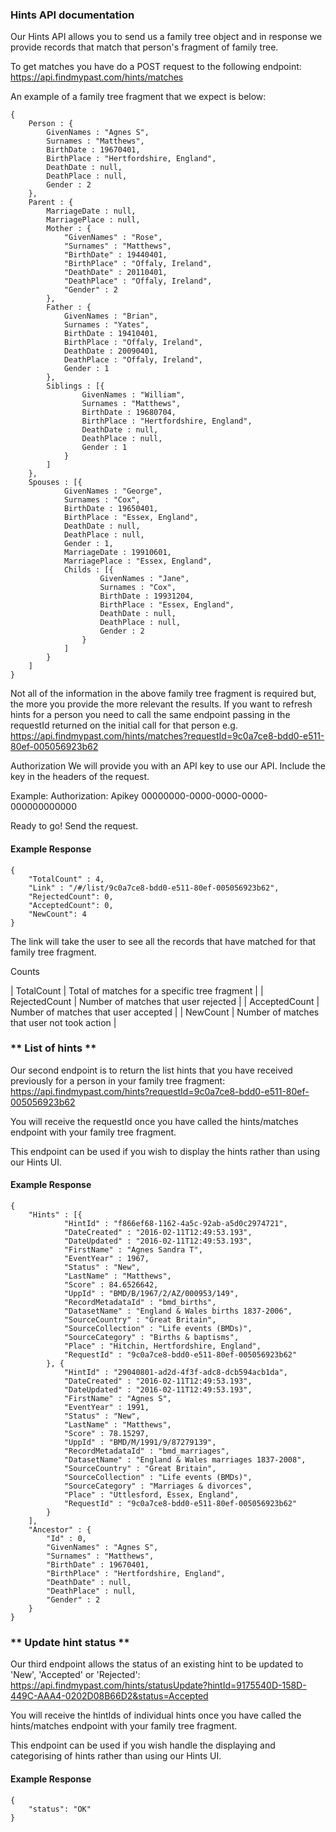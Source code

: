 ### Hints API documentation

Our Hints API allows you to send us a family tree object and in response we provide records that match that person's fragment of family tree.

To get matches you have do a POST request to the following endpoint:
	https://api.findmypast.com/hints/matches

An example of a family tree fragment that we expect is below:
```
{
    Person : {
        GivenNames : "Agnes S",
        Surnames : "Matthews",
        BirthDate : 19670401,
        BirthPlace : "Hertfordshire, England",
        DeathDate : null,
        DeathPlace : null,
        Gender : 2
    },
    Parent : {
        MarriageDate : null,
        MarriagePlace : null,
        Mother : {
            "GivenNames" : "Rose",
            "Surnames" : "Matthews",
            "BirthDate" : 19440401,
            "BirthPlace" : "Offaly, Ireland",
            "DeathDate" : 20110401,
            "DeathPlace" : "Offaly, Ireland",
            "Gender" : 2
        },
        Father : {
            GivenNames : "Brian",
            Surnames : "Yates",
            BirthDate : 19410401,
            BirthPlace : "Offaly, Ireland",
            DeathDate : 20090401,
            DeathPlace : "Offaly, Ireland",
            Gender : 1
        },
        Siblings : [{
                GivenNames : "William",
                Surnames : "Matthews",
                BirthDate : 19680704,
                BirthPlace : "Hertfordshire, England",
                DeathDate : null,
                DeathPlace : null,
                Gender : 1
            }
        ]
    },
    Spouses : [{
            GivenNames : "George",
            Surnames : "Cox",
            BirthDate : 19650401,
            BirthPlace : "Essex, England",
            DeathDate : null,
            DeathPlace : null,
            Gender : 1,
            MarriageDate : 19910601,
            MarriagePlace : "Essex, England",
            Childs : [{
                    GivenNames : "Jane",
                    Surnames : "Cox",
                    BirthDate : 19931204,
                    BirthPlace : "Essex, England",
                    DeathDate : null,
                    DeathPlace : null,
                    Gender : 2
                }
            ]
        }
    ]
}

```

Not all of the information in the above family tree fragment is required but, the more you provide the more relevant the results. If you want to refresh hints for a person you need to call the same endpoint passing in the requestId returned on the initial call for that person e.g.
    https://api.findmypast.com/hints/matches?requestId=9c0a7ce8-bdd0-e511-80ef-005056923b62

Authorization
We will provide you with an API key to use our API. Include the key in the headers of the request.

Example: 
   Authorization: Apikey 00000000-0000-0000-0000-000000000000


Ready to go! Send the request.

#### Example Response
```
{
    "TotalCount" : 4,
    "Link" : "/#/list/9c0a7ce8-bdd0-e511-80ef-005056923b62",
    "RejectedCount": 0,
    "AcceptedCount": 0,
    "NewCount": 4
}
```

The link will take the user to see all the records that have matched for that family tree fragment. 

Counts

| TotalCount | Total of matches for a specific tree fragment |
| RejectedCount | Number of matches that user rejected |
| AcceptedCount | Number of matches that user accepted |
| NewCount | Number of matches that user not took action |

### ** List of hints **

Our second endpoint is to return the list hints that you have received previously for a person in your family tree fragment:
   https://api.findmypast.com/hints?requestId=9c0a7ce8-bdd0-e511-80ef-005056923b62  

You will receive the requestId once you have called the hints/matches endpoint with your family tree fragment.

This endpoint can be used if you wish to display the hints rather than using our Hints UI.

#### Example Response
```
{
    "Hints" : [{
            "HintId" : "f866ef68-1162-4a5c-92ab-a5d0c2974721",
            "DateCreated" : "2016-02-11T12:49:53.193",
            "DateUpdated" : "2016-02-11T12:49:53.193",
            "FirstName" : "Agnes Sandra T",
            "EventYear" : ​1967,
            "Status" : "New",
            "LastName" : "Matthews",
            "Score" : ​84.6526642,
            "UppId" : "BMD/B/1967/2/AZ/000953/149",
            "RecordMetadataId" : "bmd_births",
            "DatasetName" : "England & Wales births 1837-2006",
            "SourceCountry" : "Great Britain",
            "SourceCollection" : "Life events (BMDs)",
            "SourceCategory" : "Births & baptisms",
            "Place" : "Hitchin, Hertfordshire, England",
            "RequestId" : "9c0a7ce8-bdd0-e511-80ef-005056923b62"
        }, {
            "HintId" : "29040801-ad2d-4f3f-adc8-dcb594acb1da",
            "DateCreated" : "2016-02-11T12:49:53.193",
            "DateUpdated" : "2016-02-11T12:49:53.193",
            "FirstName" : "Agnes S",
            "EventYear" : ​1991,
            "Status" : "New",
            "LastName" : "Matthews",
            "Score" : ​78.15297,
            "UppId" : "BMD/M/1991/9/87279139",
            "RecordMetadataId" : "bmd_marriages",
            "DatasetName" : "England & Wales marriages 1837-2008",
            "SourceCountry" : "Great Britain",
            "SourceCollection" : "Life events (BMDs)",
            "SourceCategory" : "Marriages & divorces",
            "Place" : "Uttlesford, Essex, England",
            "RequestId" : "9c0a7ce8-bdd0-e511-80ef-005056923b62"
        }
    ],
    "Ancestor" : {
        "Id" : ​0,
        "GivenNames" : "Agnes S",
        "Surnames" : "Matthews",
        "BirthDate" : ​19670401,
        "BirthPlace" : "Hertfordshire, England",
        "DeathDate" : null,
        "DeathPlace" : null,
        "Gender" : ​2
    }
}

```

### ** Update hint status **

Our third endpoint allows the status of an existing hint to be updated to 'New', 'Accepted' or 'Rejected':
   https://api.findmypast.com/hints/statusUpdate?hintId=9175540D-158D-449C-AAA4-0202D08B66D2&status=Accepted

You will receive the hintIds of individual hints once you have called the hints/matches endpoint with your family tree fragment.

This endpoint can be used if you wish handle the displaying and categorising of hints rather than using our Hints UI.

#### Example Response
```
{
    "status": "OK"
}
```